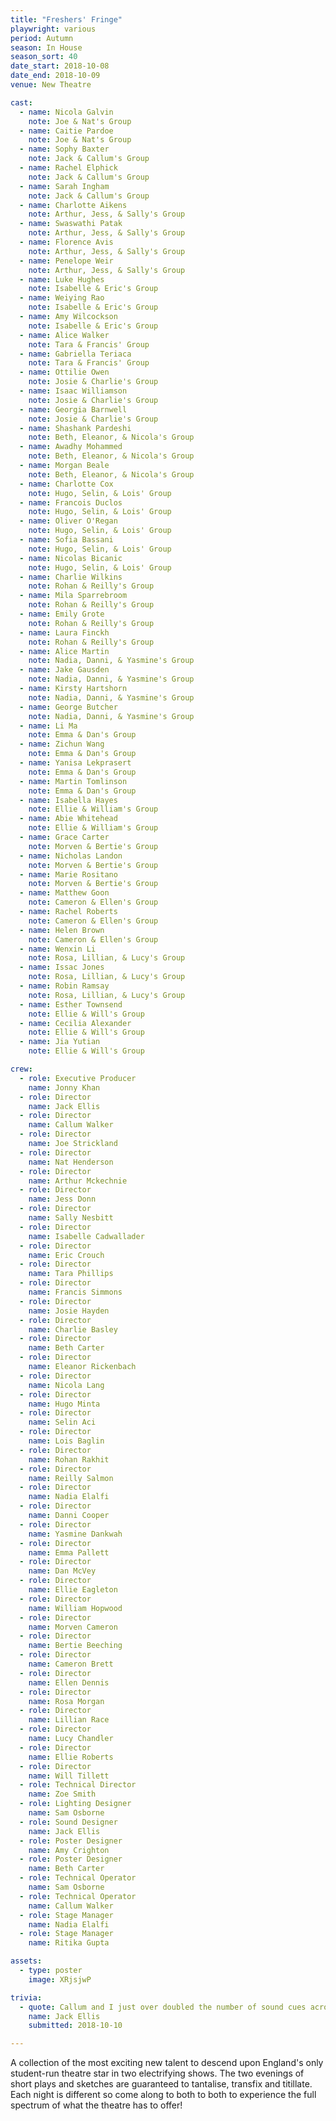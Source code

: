 ```yaml
---
title: "Freshers' Fringe"
playwright: various
period: Autumn
season: In House
season_sort: 40
date_start: 2018-10-08
date_end: 2018-10-09
venue: New Theatre

cast:
  - name: Nicola Galvin
    note: Joe & Nat's Group
  - name: Caitie Pardoe
    note: Joe & Nat's Group
  - name: Sophy Baxter
    note: Jack & Callum's Group
  - name: Rachel Elphick
    note: Jack & Callum's Group
  - name: Sarah Ingham
    note: Jack & Callum's Group
  - name: Charlotte Aikens
    note: Arthur, Jess, & Sally's Group
  - name: Swaswathi Patak
    note: Arthur, Jess, & Sally's Group
  - name: Florence Avis
    note: Arthur, Jess, & Sally's Group
  - name: Penelope Weir
    note: Arthur, Jess, & Sally's Group
  - name: Luke Hughes
    note: Isabelle & Eric's Group
  - name: Weiying Rao
    note: Isabelle & Eric's Group
  - name: Amy Wilcockson
    note: Isabelle & Eric's Group
  - name: Alice Walker
    note: Tara & Francis' Group
  - name: Gabriella Teriaca
    note: Tara & Francis' Group
  - name: Ottilie Owen
    note: Josie & Charlie's Group
  - name: Isaac Williamson
    note: Josie & Charlie's Group
  - name: Georgia Barnwell
    note: Josie & Charlie's Group
  - name: Shashank Pardeshi
    note: Beth, Eleanor, & Nicola's Group
  - name: Awadhy Mohammed
    note: Beth, Eleanor, & Nicola's Group
  - name: Morgan Beale
    note: Beth, Eleanor, & Nicola's Group
  - name: Charlotte Cox
    note: Hugo, Selin, & Lois' Group
  - name: Francois Duclos
    note: Hugo, Selin, & Lois' Group
  - name: Oliver O'Regan
    note: Hugo, Selin, & Lois' Group
  - name: Sofia Bassani
    note: Hugo, Selin, & Lois' Group
  - name: Nicolas Bicanic
    note: Hugo, Selin, & Lois' Group
  - name: Charlie Wilkins
    note: Rohan & Reilly's Group
  - name: Mila Sparrebroom
    note: Rohan & Reilly's Group
  - name: Emily Grote
    note: Rohan & Reilly's Group
  - name: Laura Finckh
    note: Rohan & Reilly's Group
  - name: Alice Martin
    note: Nadia, Danni, & Yasmine's Group
  - name: Jake Gausden
    note: Nadia, Danni, & Yasmine's Group
  - name: Kirsty Hartshorn
    note: Nadia, Danni, & Yasmine's Group
  - name: George Butcher
    note: Nadia, Danni, & Yasmine's Group
  - name: Li Ma
    note: Emma & Dan's Group
  - name: Zichun Wang
    note: Emma & Dan's Group
  - name: Yanisa Lekprasert
    note: Emma & Dan's Group
  - name: Martin Tomlinson
    note: Emma & Dan's Group
  - name: Isabella Hayes
    note: Ellie & William's Group
  - name: Abie Whitehead
    note: Ellie & William's Group
  - name: Grace Carter
    note: Morven & Bertie's Group
  - name: Nicholas Landon
    note: Morven & Bertie's Group
  - name: Marie Rositano
    note: Morven & Bertie's Group
  - name: Matthew Goon
    note: Cameron & Ellen's Group
  - name: Rachel Roberts
    note: Cameron & Ellen's Group
  - name: Helen Brown
    note: Cameron & Ellen's Group
  - name: Wenxin Li
    note: Rosa, Lillian, & Lucy's Group
  - name: Issac Jones
    note: Rosa, Lillian, & Lucy's Group
  - name: Robin Ramsay
    note: Rosa, Lillian, & Lucy's Group
  - name: Esther Townsend
    note: Ellie & Will's Group
  - name: Cecilia Alexander
    note: Ellie & Will's Group
  - name: Jia Yutian
    note: Ellie & Will's Group

crew:
  - role: Executive Producer
    name: Jonny Khan
  - role: Director
    name: Jack Ellis
  - role: Director
    name: Callum Walker
  - role: Director
    name: Joe Strickland
  - role: Director
    name: Nat Henderson
  - role: Director
    name: Arthur Mckechnie
  - role: Director
    name: Jess Donn
  - role: Director
    name: Sally Nesbitt
  - role: Director
    name: Isabelle Cadwallader
  - role: Director
    name: Eric Crouch
  - role: Director
    name: Tara Phillips
  - role: Director
    name: Francis Simmons
  - role: Director
    name: Josie Hayden
  - role: Director
    name: Charlie Basley
  - role: Director
    name: Beth Carter
  - role: Director
    name: Eleanor Rickenbach
  - role: Director
    name: Nicola Lang
  - role: Director
    name: Hugo Minta
  - role: Director
    name: Selin Aci
  - role: Director
    name: Lois Baglin
  - role: Director
    name: Rohan Rakhit
  - role: Director
    name: Reilly Salmon
  - role: Director
    name: Nadia Elalfi
  - role: Director
    name: Danni Cooper
  - role: Director
    name: Yasmine Dankwah
  - role: Director
    name: Emma Pallett
  - role: Director
    name: Dan McVey
  - role: Director
    name: Ellie Eagleton
  - role: Director
    name: William Hopwood
  - role: Director
    name: Morven Cameron
  - role: Director
    name: Bertie Beeching
  - role: Director
    name: Cameron Brett
  - role: Director
    name: Ellen Dennis
  - role: Director
    name: Rosa Morgan
  - role: Director
    name: Lillian Race
  - role: Director
    name: Lucy Chandler
  - role: Director
    name: Ellie Roberts
  - role: Director
    name: Will Tillett
  - role: Technical Director
    name: Zoe Smith
  - role: Lighting Designer
    name: Sam Osborne
  - role: Sound Designer
    name: Jack Ellis
  - role: Poster Designer
    name: Amy Crighton
  - role: Poster Designer
    name: Beth Carter
  - role: Technical Operator
    name: Sam Osborne
  - role: Technical Operator
    name: Callum Walker
  - role: Stage Manager
    name: Nadia Elalfi
  - role: Stage Manager
    name: Ritika Gupta

assets:
  - type: poster
    image: XRjsjwP

trivia:
  - quote: Callum and I just over doubled the number of sound cues across the two nights with our sketches.
    name: Jack Ellis
    submitted: 2018-10-10

---
```



A collection of the most exciting new talent to descend upon England's only student-run theatre star in two electrifying shows. The two evenings of short plays and sketches are guaranteed to tantalise, transfix and titillate. Each night is different so come along to both to both to experience the full spectrum of what the theatre has to offer!
